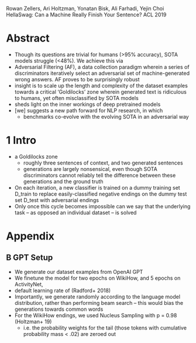 Rowan Zellers, Ari Holtzman, Yonatan Bisk, Ali Farhadi, Yejin Choi
HellaSwag: Can a Machine Really Finish Your Sentence?
ACL 2019

# Abstract

* Though its questions are trivial for humans (>95% accuracy),
  SOTA models struggle (<48%). We achieve this via
* Adversarial Filtering (AF), a data collection paradigm wherein
  a series of discriminators iteratively select an adversarial set of
  machine-generated wrong answers. AF proves to be surprisingly robust
* insight is to scale up the length and complexity of the dataset examples
  towards a critical ‘Goldilocks’ zone wherein generated text is ridiculous to
  humans, yet often misclassified by SOTA models
* sheds light on the inner workings of deep pretrained models
* [we] suggests a new path forward for NLP research, in which
  * benchmarks co-evolve with the evolving SOTA in an adversarial way

# 1 Intro

* a Goldilocks zone
  * roughly three sentences of context, and two generated sentences
  * generations are largely nonsensical, even though SOTA discriminators cannot
    reliably tell the difference between these generations and the ground truth
* On each iteration,
  a new classifier is trained on a dummy training set D_train to
  replace easily-classified negative endings on the dummy test set D_test with
  adversarial endings
* Only once this cycle becomes impossible can we say that the underlying task –
  as opposed an individual dataset – is solved

# Appendix

## B GPT Setup

* We generate our dataset examples from OpenAI GPT
* We finetune the model for two epochs on WikiHow, and 5 epochs on ActivityNet,
* default learning rate of (Radford+ 2018)
* Importantly, we generate randomly according to the language model
  distribution, rather than performing beam search – this would bias the
  generations towards common words
* For the WikiHow endings, we used Nucleus Sampling with p = 0.98 (Holtzman+ 19)
  * i.e. the probability weights for the tail (those tokens with cumulative
    probability mass < .02) are zeroed out
